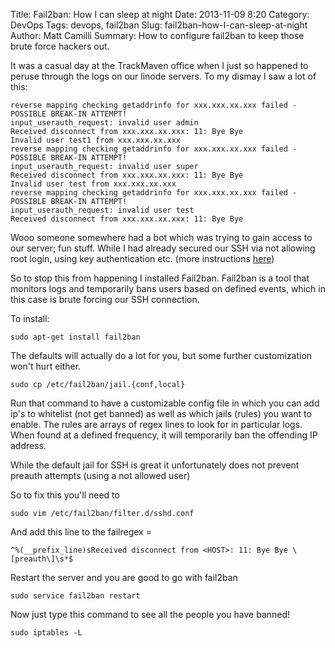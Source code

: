 Title: Fail2ban: How I can sleep at night
Date: 2013-11-09 8:20
Category: DevOps
Tags: devops, fail2ban
Slug: fail2ban-how-I-can-sleep-at-night
Author: Matt Camilli
Summary: How to configure fail2ban to keep those brute force hackers out.

It was a casual day at the TrackMaven office when I just so happened to peruse through the logs
on our linode servers. To my dismay I saw a lot of this:
	
	reverse mapping checking getaddrinfo for xxx.xxx.xx.xxx failed - POSSIBLE BREAK-IN ATTEMPT!
	input_userauth_request: invalid user admin
	Received disconnect from xxx.xxx.xx.xxx: 11: Bye Bye
	Invalid user test1 from xxx.xxx.xx.xxx
	reverse mapping checking getaddrinfo for xxx.xxx.xx.xxx failed - POSSIBLE BREAK-IN ATTEMPT!
	input_userauth_request: invalid user super
	Received disconnect from xxx.xxx.xx.xxx: 11: Bye Bye
	Invalid user test from xxx.xxx.xx.xxx
	reverse mapping checking getaddrinfo for xxx.xxx.xx.xxx failed - POSSIBLE BREAK-IN ATTEMPT!
	input_userauth_request: invalid user test
	Received disconnect from xxx.xxx.xx.xxx: 11: Bye Bye

Wooo someone somewhere had a bot which was trying to gain access to our server; fun stuff.
While I had already secured our SSH via not allowing root login, using key authentication etc. (more instructions [here](#otherarticle))

So to stop this from happening I installed Fail2ban. Fail2ban is a tool that monitors logs and temporarily bans users based on
defined events, which in this case is brute forcing our SSH connection.

To install:

	sudo apt-get install fail2ban

The defaults will actually do a lot for you, but some further customization won't hurt either.

	sudo cp /etc/fail2ban/jail.{conf,local}

Run that command to have a customizable config file in which you can add ip's to whitelist (not get banned)
as well as which jails (rules) you want to enable. The rules are arrays of regex lines to look for in particular logs.
When found at a defined frequency, it will temporarily ban the offending IP address. 

While the default jail for SSH is great it unfortunately does not prevent preauth attempts (using a not allowed user)

So to fix this you'll need to

	sudo vim /etc/fail2ban/filter.d/sshd.conf

And add this line to the failregex = 

	^%(__prefix_line)sReceived disconnect from <HOST>: 11: Bye Bye \[preauth\]\s*$

Restart the server and you are good to go with fail2ban

	sudo service fail2ban restart

Now just type this command to see all the people you have banned!

	sudo iptables -L


